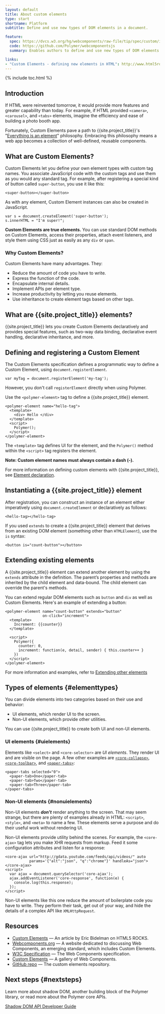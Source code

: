 ```yaml
---
layout: default
title: About custom elements
type: start
shortname: Platform
subtitle: Define and use new types of DOM elements in a document.

feature:
  spec: https://dvcs.w3.org/hg/webcomponents/raw-file/tip/spec/custom/index.html
  code: https://github.com/Polymer/webcomponentsjs
  summary: Enables authors to define and use new types of DOM elements in a document.

links:
- "Custom Elements - defining new elements in HTML": http://www.html5rocks.com/en/tutorials/webcomponents/customelements/
---
```


{% include toc.html %}

## Introduction

If HTML were reinvented tomorrow, it would provide more features
and greater capability than today.
For example, if HTML provided `<camera>`, `<carousel>`, and `<tabs>` elements,
imagine the efficiency and ease of building a photo booth app.

Fortunately, Custom Elements pave a path to {{site.project_title}}'s
"[Everything is an element](/docs/start/everything.html#everythingis)"
philosophy.
Embracing this philosophy means a web app becomes a collection of well-defined,
reusable components.

## What are Custom Elements?

Custom Elements let you define your own element types with custom tag names.
You associate JavaScript code with the custom tags and
use them as you would any standard tag.
For example, after registering a special kind of button called `super-button`,
you use it like this:

    <super-button></super-button>

As with any element, Custom Element instances can also be created in JavaScript.

    var s = document.createElement('super-button');
    s.innerHTML = "I'm super!";

**Custom Elements are true elements.**
You can use standard DOM methods on Custom Elements,
access their properties, attach event listeners, and style them using CSS
just as easily as any `div` or `span`.

### Why Custom Elements?

Custom Elements have many advantages. They:

- Reduce the amount of code you have to write.
- Express the function of the code.
- Encapsulate internal details.
- Implement APIs per element type.
- Increase productivity by letting you reuse elements.
- Use inheritance to create element tags based on other tags.

## What are {{site.project_title}} elements?

{{site.project_title}} lets you
create Custom Elements declaratively and provides special features, such as
two-way data binding, declarative event handling,
declarative inheritance, and more.

## Defining and registering a Custom Element

The Custom Elements specification defines a programmatic way to
define a Custom Element, using `document.registerElement`.

    var myTag = document.registerElement('my-tag');

However, you don't call `registerElement` directly when using Polymer.

Use the `<polymer-element>` tag to define a {{site.project_title}} element.

    <polymer-element name="hello-tag">
      <template>
        <div> Hello </div>
      </template>
      <script>
        Polymer();
      </script>
    </polymer-element> 

The `<template>` tag defines UI for the element,
and the `Polymer()` method within the `<script>` tag registers the element.

**Note: Custom element names must always contain a dash (-).**

For more information on defining custom elements with {{site.project_title}},
see [Element declaration](https://www.polymer-project.org/docs/polymer/polymer.html#element-declaration).

## Instantiating a {{site.project_title}} element

After registration, you can construct an instance of an element either
imperatively using `document.createElement` or declaratively as follows:

    <hello-tag></hello-tag>

If you used `extends` to create a {{site.project_title}} element that derives
from an existing DOM element
(something other than `HTMLElement`), use the `is` syntax:

    <button is="count-button"></button>

## Extending existing elements

A {{site.project_title}} element can extend another element by using the `extends` attribute
in the definition.
The parent’s properties and methods are inherited by the child element and data-bound.
The child element can override the parent's methods.

You can extend regular DOM elements such as `button` and `div` as well as Custom Elements.
Here's an example of extending a button:

    <polymer-element name="count-button" extends="button"
                     on-click="increment">
      <template>
        Increment: {{counter}}
      </template>

      <script>
        Polymer({
          counter: 0,
          increment: function(e, detail, sender) { this.counter++ }
        })
      </script>
    </polymer-element>

For more information and examples, refer to
[Extending other elements](https://www.polymer-project.org/docs/polymer/polymer.html#extending-other-elements)

## Types of elements {#elementtypes}

You can divide elements into two categories
based on their use and behavior:

- UI elements, which render UI to the screen.
- Non-UI elements, which provide other utilities. 

You can use {{site.project_title}} to create both UI and non-UI elements.

###  UI elements {#uielements}

Elements like `<select>` and `<core-selector>` are _UI elements_.
They render UI and are visible on the page.
A few other examples are [`<core-collapse>`](/components/core-docs/index.html#core-collapse),
[`<core-toolbar>`](/components/core-docs/index.html#core-toolbar),
and [`<paper-tabs>`](/components/paper-docs/index.html#paper-tabs):

    <paper-tabs selected="0">
      <paper-tab>One</paper-tab>
      <paper-tab>Two</paper-tab>
      <paper-tab>Three</paper-tab>
    </paper-tabs>

<!-- 
<iframe src="/components/paper-tabs/demo.html" style="border:none;height:80px;width:100%;"></iframe> -->

### Non-UI elements {#nonuielements}

Non-UI elements _**don't**_ render anything to the screen.
That may seem strange, but there are plenty of examples already in HTML:
`<script>`, `<style>`, and `<meta>` to name a few.
These elements serve a purpose and do their useful work without rendering UI.

Non-UI elements provide utility behind the scenes.
For example, the `<core-ajax>` tag lets you make XHR requests from markup.
Feed it some configuration attributes and listen for a response:

    <core-ajax url="http://gdata.youtube.com/feeds/api/videos/" auto
               params='{"alt":"json", "q":"chrome"}' handleAs="json"></core-ajax>
    <script>
      var ajax = document.querySelector('core-ajax');
      ajax.addEventListener('core-response', function(e) {
        console.log(this.response);
      });
    </script>

Non-UI elements like this one reduce the amount of boilerplate code you have to write.
They perform their task, get out of your way,
and hide the details of a complex API like `XMLHttpRequest`.

## Resources

- [Custom Elements](http://www.html5rocks.com/en/tutorials/webcomponents/customelements/)
  &mdash; An article by Eric Bidelman on HTML5 ROCKS.
- [Webcomponents.org](http://webcomponents.org/)
  &mdash; A website dedicated to discussing Web Components, an emerging standard, which includes Custom Elements.
- [W3C Specification](http://w3c.github.io/webcomponents/spec/custom/) &mdash; The Web Components specification.
- [Custom Elements](http://customelements.io/) &mdash; A gallery of Web Components.
- [GitHub repo](https://github.com/Polymer/webcomponentsjs) &mdash; The custom
  elements repository.

## Next steps {#nextsteps}

Learn more about shadow DOM, another building block of the Polymer library,
or read more about the Polymer core APIs.

<a href="/platform/shadow-dom.html">
   <paper-button raised><core-icon icon="arrow-forward"></core-icon>Shadow DOM</paper-button>
<a href="/docs/polymer/polymer.html">
   <paper-button raised><core-icon icon="arrow-forward"></core-icon>API Developer Guide</paper-button>
